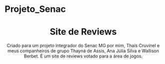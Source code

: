# Projeto_Senac
<h1 align="center">Site de Reviews</h1>

<p align="center">Criado para um projeto integrador do Senac MG por mim, Thaís Cruvinel e meus companheiros de grupo Thayná de Assis, Ana Júlia Silva e Wallison Berbet. É um site de reviews votado para a área de jogos.</p>
